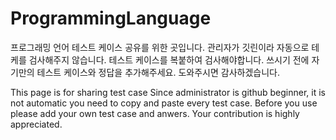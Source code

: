 # ProgrammingLanguage

프로그래밍 언어 테스트 케이스 공유를 위한 곳입니다.
관리자가 깃린이라 자동으로 테케를 검사해주지 않습니다.
테스트 케이스를 복붙하여 검사해야합니다.
쓰시기 전에 자기만의 테스트 케이스와 정답을 추가해주세요. 도와주시면 감사하겠습니다.

This page is for sharing test case
Since administrator is github beginner, it is not automatic you need to copy and paste every test case.
Before you use please add your own test case and anwers. Your contribution is highly appreciated.
